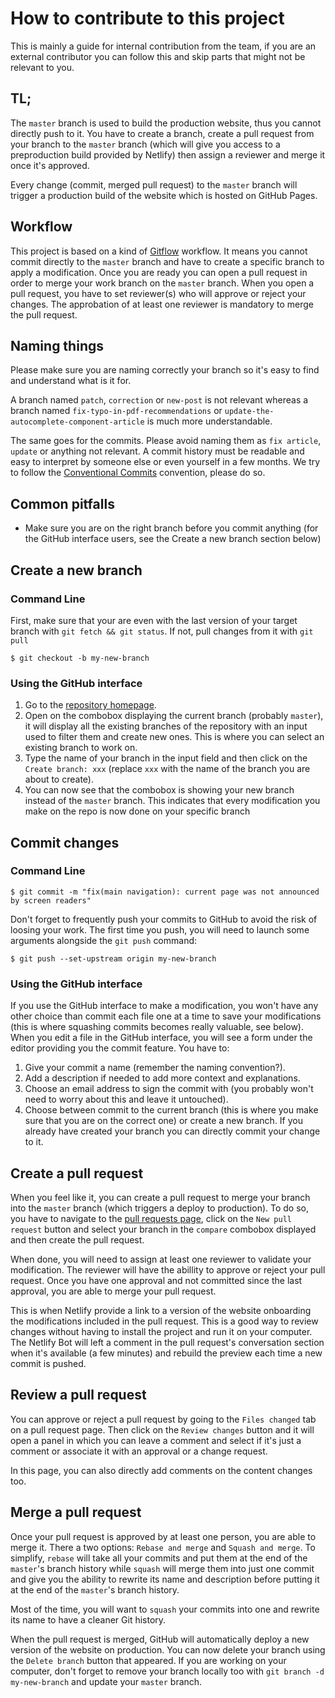 # How to contribute to this project

This is mainly a guide for internal contribution from the team, if you are an external contributor you can follow this and skip parts that might not be relevant to you.


## TL;

The `master` branch is used to build the production website, thus you cannot directly push to it.
You have to create a branch, create a pull request from your branch to the `master` branch (which will give you access to a preproduction build provided by Netlify) then assign a reviewer and merge it once it's approved.

Every change (commit, merged pull request) to the `master` branch will trigger a production build of the website which is hosted on GitHub Pages.


## Workflow

This project is based on a kind of [Gitflow](https://www.atlassian.com/git/tutorials/comparing-workflows/gitflow-workflow) workflow.
It means you cannot commit directly to the `master` branch and have to create a specific branch to apply a modification. Once you are ready you can open a pull request in order to merge your work branch on the `master` branch.
When you open a pull request, you have to set reviewer(s) who will approve or reject your changes. The approbation of at least one reviewer is mandatory to merge the pull request.


## Naming things

Please make sure you are naming correctly your branch so it's easy to find and understand what is it for.

A branch named `patch`, `correction` or `new-post` is not relevant whereas a branch named `fix-typo-in-pdf-recommendations` or `update-the-autocomplete-component-article` is much more understandable.

The same goes for the commits. Please avoid naming them as `fix article`, `update` or anything not relevant. A commit history must be readable and easy to interpret by someone else or even yourself in a few months. We try to follow the [Conventional Commits](https://www.conventionalcommits.org) convention, please do so.


## Common pitfalls

- Make sure you are on the right branch before you commit anything (for the GitHub interface users, see the Create a new branch section below)


## Create a new branch

### Command Line

First, make sure that your are even with the last version of your target branch with `git fetch && git status`. If not, pull changes from it with `git pull`

```shell
$ git checkout -b my-new-branch
```


### Using the GitHub interface

1. Go to the [repository homepage](https://github.com/Orange-OpenSource/a11y-guidelines).
2. Open on the combobox displaying the current branch (probably `master`), it will display all the existing branches of the repository with an input used to filter them and create new ones. This is where you can select an existing branch to work on.
3. Type the name of your branch in the input field and then click on the `Create branch: xxx` (replace `xxx` with the name of the branch you are about to create).
4. You can now see that the combobox is showing your new branch instead of the `master` branch. This indicates that every modification you make on the repo is now done on your specific branch


## Commit changes

### Command Line

```shell
$ git commit -m "fix(main navigation): current page was not announced by screen readers"
```

Don't forget to frequently push your commits to GitHub to avoid the risk of loosing your work. The first time you push, you will need to launch some arguments alongside the `git push` command:

```shell
$ git push --set-upstream origin my-new-branch
```


### Using the GitHub interface

If you use the GitHub interface to make a modification, you won't have any other choice than commit each file one at a time to save your modifications (this is where squashing commits becomes really valuable, see below).
When you edit a file in the GitHub interface, you will see a form under the editor providing you the commit feature. You have to:

1. Give your commit a name (remember the naming convention?).
2. Add a description if needed to add more context and explanations.
3. Choose an email address to sign the commit with (you probably won't need to worry about this and leave it untouched).
4. Choose between commit to the current branch (this is where you make sure that you are on the correct one) or create a new branch. If you already have created your branch you can directly commit your change to it.


## Create a pull request

When you feel like it, you can create a pull request to merge your branch into the `master` branch (which triggers a deploy to production).
To do so, you have to navigate to the [pull requests page](https://github.com/Orange-OpenSource/a11y-guidelines/pulls), click on the `New pull request` button and select your branch in the `compare` combobox displayed and then create the pull request.

When done, you will need to assign at least one reviewer to validate your modification. The reviewer will have the abillity to approve or reject your pull request. Once you have one approval and not committed since the last approval, you are able to merge your pull request.

This is when Netlify provide a link to a version of the website onboarding the modifications included in the pull request. This is a good way to review changes without having to install the project and run it on your computer. The Netlify Bot will left a comment in the pull request's conversation section when it's available (a few minutes) and rebuild the preview each time a new commit is pushed.


## Review a pull request

You can approve or reject a pull request by going to the `Files changed` tab on a pull request page. Then click on the `Review changes` button and it will open a panel in which you can leave a comment and select if it's just a comment or associate it with an approval or a change request.

In this page, you can also directly add comments on the content changes too.


## Merge a pull request

Once your pull request is approved by at least one person, you are able to merge it. There a two options: `Rebase and merge` and `Squash and merge`.
To simplify, `rebase` will take all your commits and put them at the end of the `master`'s branch history while `squash` will merge them into just one commit and give you the ability to rewrite its name and description before putting it at the end of the `master`'s branch history.

Most of the time, you will want to `squash` your commits into one and rewrite its name to have a cleaner Git history.

When the pull request is merged, GitHub will automatically deploy a new version of the website on production. You can now delete your branch using the `Delete branch` button that appeared. If you are working on your computer, don't forget to remove your branch locally too with `git branch -d my-new-branch` and update your `master` branch.
